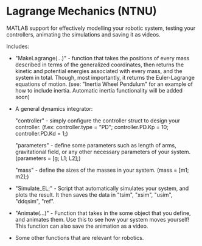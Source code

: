 # Lagrange Mechanics (NTNU)
MATLAB support for effectively modelling your robotic system, testing your controllers, animating the simulations and saving it as videos.

Includes:
- "MakeLagrange(...)" - function that takes the positions of every mass described in terms of the generalized coordinates, then returns the kinetic and potential energies associated with every mass, and the system in total. Though, most importantly, it returns the Euler-Lagrange equations of motion. (see: "Inertia Wheel Pendulum" for an example of how to include inertia. Automatic inertia functionality will be added soon)

- A general dynamics integrator:

    "controller" - simply configure the controller struct to design your controller. (f.ex: controller.type = "PD"; controller.PD.Kp = 10; controller.PD.Kd = 1;)

    "parameters" - define some parameters such as length of arms, gravitational field, or any other necessary parameters of your system. (parameters = [g; L1; L2];)

    "mass"       - define the sizes of the masses in your system. (mass = [m1; m2];)

- "Simulate_EL;" - Script that automatically simulates your system, and plots the result. It then saves the data in "tsim", "xsim", "usim", "ddqsim", "ref".

- "Animate(...)" - Function that takes in the some object that you define, and animates them. Use this to see how your system moves yourself! This function can also save the animation as a video.

- Some other functions that are relevant for robotics.

